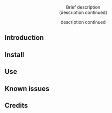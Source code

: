 <p align="center">
Brief description
<br>
(description continued)
</p>

<p align="center">  
description continued
</p>


## Introduction

## Install

## Use

## Known issues

## Credits
